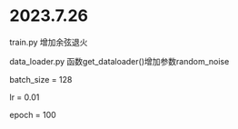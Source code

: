 # 2023.7.26

train.py 增加余弦退火

data_loader.py 函数get_dataloader()增加参数random_noise

batch_size = 128

lr = 0.01

epoch = 100
